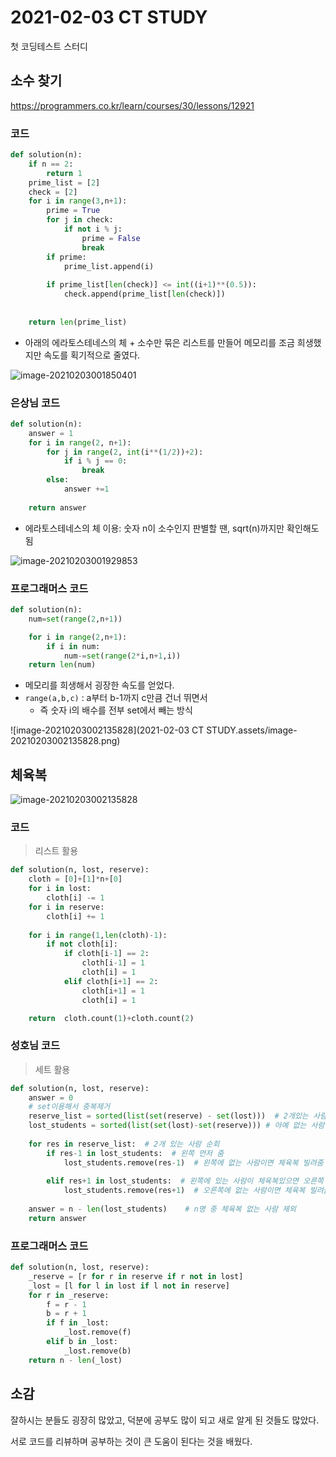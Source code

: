 # 2021-02-03 CT STUDY

첫 코딩테스트 스터디



## 소수 찾기

https://programmers.co.kr/learn/courses/30/lessons/12921

### 코드

```python
def solution(n):
    if n == 2:
        return 1
    prime_list = [2]
    check = [2]
    for i in range(3,n+1):
        prime = True
        for j in check:
            if not i % j:
                prime = False
                break
        if prime:
            prime_list.append(i)
        
        if prime_list[len(check)] <= int((i+1)**(0.5)):
            check.append(prime_list[len(check)])
                
            
    return len(prime_list)
```

- 아래의 에라토스테네스의 체 + 소수만 묶은 리스트를 만들어 메모리를 조금 희생했지만 속도를 획기적으로 줄였다.

![image-20210203001850401](https://user-images.githubusercontent.com/77447841/106631347-0790fa00-65c0-11eb-9354-f53dab70ce02.png)



### 은상님 코드

```python
def solution(n):
    answer = 1 
    for i in range(2, n+1):
        for j in range(2, int(i**(1/2))+2):
            if i % j == 0:
                break
        else:
            answer +=1
    
    return answer
```

- 에라토스테네스의 체 이용: 숫자 n이 소수인지 판별할 땐, sqrt(n)까지만 확인해도 됨

![image-20210203001929853](https://user-images.githubusercontent.com/77447841/106631431-1d062400-65c0-11eb-8c7e-7d4db2a0db5a.png)



### 프로그래머스 코드

```python
def solution(n):
    num=set(range(2,n+1))

    for i in range(2,n+1):
        if i in num:
            num-=set(range(2*i,n+1,i))
    return len(num)
```

- 메모리를 희생해서 굉장한 속도를 얻었다.
- `range(a,b,c)` : a부터 b-1까지 c만큼 건너 뛰면서
  - 즉 숫자 i의 배수를 전부 set에서 빼는 방식

![image-20210203002135828](2021-02-03 CT STUDY.assets/image-20210203002135828.png)



## 체육복

![image-20210203002135828](https://user-images.githubusercontent.com/77447841/106631480-28f1e600-65c0-11eb-98b2-6f13b777208a.png)



### 코드

> 리스트 활용

```python
def solution(n, lost, reserve):
    cloth = [0]+[1]*n+[0]
    for i in lost:
        cloth[i] -= 1
    for i in reserve:
        cloth[i] += 1
        
    for i in range(1,len(cloth)-1):
        if not cloth[i]:
            if cloth[i-1] == 2:
                cloth[i-1] = 1
                cloth[i] = 1
            elif cloth[i+1] == 2:
                cloth[i+1] = 1
                cloth[i] = 1

    return  cloth.count(1)+cloth.count(2)
```



### 성호님 코드

> 세트 활용

```python
def solution(n, lost, reserve):
    answer = 0
    # set이용해서 중복제거
    reserve_list = sorted(list(set(reserve) - set(lost)))  # 2개있는 사람
    lost_students = sorted(list(set(lost)-set(reserve))) # 아예 없는 사람
    
    for res in reserve_list:  # 2개 있는 사람 순회
        if res-1 in lost_students:  # 왼쪽 먼저 줌
            lost_students.remove(res-1)  # 왼쪽에 없는 사람이면 체육복 빌려줌
        
        elif res+1 in lost_students:  # 왼쪽에 있는 사람이 체육복있으면 오른쪽 확인
            lost_students.remove(res+1)  # 오른쪽에 없는 사람이면 체육복 빌려줌
            
    answer = n - len(lost_students)    # n명 중 체육복 없는 사람 제외
    return answer
```



### 프로그래머스 코드

```python
def solution(n, lost, reserve):
    _reserve = [r for r in reserve if r not in lost]
    _lost = [l for l in lost if l not in reserve]
    for r in _reserve:
        f = r - 1
        b = r + 1
        if f in _lost:
            _lost.remove(f)
        elif b in _lost:
            _lost.remove(b)
    return n - len(_lost)
```



## 소감

잘하시는 분들도 굉장히 많았고, 덕분에 공부도 많이 되고 새로 알게 된 것들도 많았다.

서로 코드를 리뷰하며 공부하는 것이 큰 도움이 된다는 것을 배웠다.
